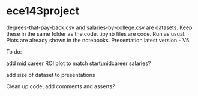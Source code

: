 # ece143project
degrees-that-pay-back.csv and salaries-by-college.csv are datasets. Keep these in the same folder as the code.
.ipynb files are code. Run as usual. Plots are already shown in the notebooks.
Presentation latest version - V5.

To do:

add mid career ROI plot to match start\midcareer salaries? 

add size of dataset to presentations

Clean up code, add comments and asserts?
